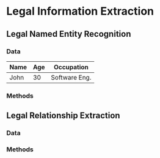 # Legal Information Extraction

## Legal Named Entity Recognition

### Data


| Name       | Age | Occupation     |
|------------|-----|----------------|
| John       | 30  | Software Eng.  |

### Methods


## Legal Relationship Extraction

### Data

### Methods